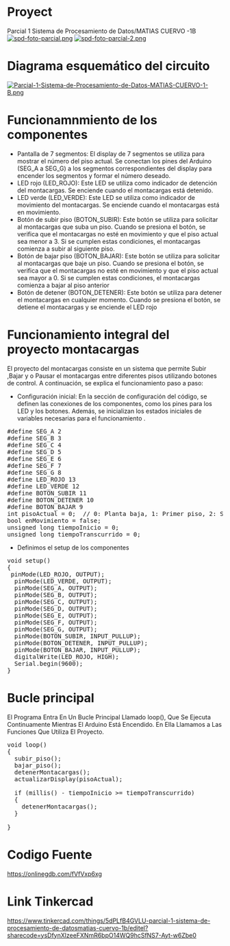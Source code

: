 
#  Proyect

Parcial 1 Sistema de Procesamiento de Datos/MATIAS CUERVO -1B
[![spd-foto-parcial.png](https://i.postimg.cc/76z2qJjb/spd-foto-parcial.png)](https://postimg.cc/CBF1N5hV)
[![spd-foto-parcial-2.png](https://i.postimg.cc/MH8jHK85/spd-foto-parcial-2.png)](https://postimg.cc/G8qpSRtT)

# Diagrama esquemático del circuito
[![Parcial-1-Sistema-de-Procesamiento-de-Datos-MATIAS-CUERVO-1-B.png](https://i.postimg.cc/yWCq2tck/Parcial-1-Sistema-de-Procesamiento-de-Datos-MATIAS-CUERVO-1-B.png)](https://postimg.cc/T50HDkk6)

# Funcionamnmiento de los componentes 
*   Pantalla de 7 segmentos: El display de 7 segmentos se utiliza para mostrar el número del piso actual. Se conectan los pines del Arduino (SEG_A a SEG_G) a los segmentos correspondientes del display para encender los segmentos y formar el número deseado.
* LED rojo (LED_ROJO): Este LED se utiliza como indicador de detención del montacargas. Se enciende cuando el montacargas está detenido.
* LED verde (LED_VERDE): Este LED se utiliza como indicador de movimiento del montacargas. Se enciende cuando el montacargas está en movimiento.
* Botón de subir piso (BOTON_SUBIR): Este botón se utiliza para solicitar al montacargas que suba un piso. Cuando se presiona el botón, se verifica que el montacargas no esté en movimiento y que el piso actual sea menor a 3. Si se cumplen estas condiciones, el montacargas comienza a subir al siguiente piso.
* Botón de bajar piso (BOTON_BAJAR): Este botón se utiliza para solicitar al montacargas que baje un piso. Cuando se presiona el botón, se verifica que el montacargas no esté en movimiento y que el piso actual sea mayor a 0. Si se cumplen estas condiciones, el montacargas comienza a bajar al piso anterior
* Botón de detener (BOTON_DETENER): Este botón se utiliza para detener el montacargas en cualquier momento. Cuando se presiona el botón, se detiene el montacargas y se enciende el LED rojo

# Funcionamiento integral del proyecto  montacargas
El proyecto del  montacargas consiste en un sistema que permite Subir ,Bajar y o Pausar el montacargas entre diferentes pisos utilizando botones de control. A continuación, se explica el funcionamiento paso a paso:
* Configuración inicial: En la sección de configuración del código, se definen las conexiones de los componentes, como los pines para los LED y los botones. Además, se inicializan los estados iniciales de variables necesarias para el funcionamiento .
<pre lang="cpp">
#define SEG_A 2
#define SEG_B 3
#define SEG_C 4
#define SEG_D 5
#define SEG_E 6
#define SEG_F 7
#define SEG_G 8
#define LED_ROJO 13
#define LED_VERDE 12
#define BOTON_SUBIR 11
#define BOTON_DETENER 10
#define BOTON_BAJAR 9
int pisoActual = 0;  // 0: Planta baja, 1: Primer piso, 2: Segundo piso
bool enMovimiento = false;
unsigned long tiempoInicio = 0;
unsigned long tiempoTranscurrido = 0;
</pre>
* Definimos el setup de los componentes 
<pre lang="cpp">
void setup()
{
 pinMode(LED_ROJO, OUTPUT);
  pinMode(LED_VERDE, OUTPUT);
  pinMode(SEG_A, OUTPUT);
  pinMode(SEG_B, OUTPUT);
  pinMode(SEG_C, OUTPUT);
  pinMode(SEG_D, OUTPUT);
  pinMode(SEG_E, OUTPUT);
  pinMode(SEG_F, OUTPUT);
  pinMode(SEG_G, OUTPUT);
  pinMode(BOTON_SUBIR, INPUT_PULLUP);
  pinMode(BOTON_DETENER, INPUT_PULLUP);
  pinMode(BOTON_BAJAR, INPUT_PULLUP);
  digitalWrite(LED_ROJO, HIGH);
  Serial.begin(9600);
}
</pre>

# Bucle principal
El Programa Entra En Un Bucle Principal Llamado loop(), Que Se Ejecuta Continuamente Mientras El Arduino Está Encendido.
En Ella Llamamos a Las Funciones Que Utiliza El Proyecto.
<pre lang="cpp">
void loop()
{
  subir_piso();
  bajar_piso();
  detenerMontacargas();
  actualizarDisplay(pisoActual);
  
  if (millis() - tiempoInicio >= tiempoTranscurrido)
  {
    detenerMontacargas();
  }
  
}
</pre>
# Codigo Fuente
https://onlinegdb.com/fVfVxp6xg

# Link Tinkercad
https://www.tinkercad.com/things/5dPLfB4GVLU-parcial-1-sistema-de-procesamiento-de-datosmatias-cuervo-1b/editel?sharecode=ysDfynXlzeeFXNmR6bpO14WQ9hcSfNS7-Ayt-w6Zbe0
